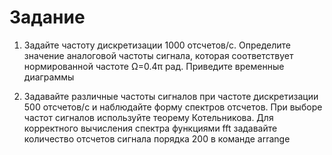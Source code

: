 # Задание
1) Задайте частоту дискретизации 1000 отсчетов/c. Определите значение аналоговой частоты сигнала, которая соответствует нормированной частоте Ω=0.4π рад. Приведите временные диаграммы


2) Задавайте различные частоты сигналов при частоте дискретизации 500 отсчетов/с и наблюдайте форму спектров отсчетов. При выборе частот сигналов используйте теорему Котельникова. Для корректного вычисления спектра функциями fft задавайте количество отсчетов сигнала порядка 200 в команде arrange